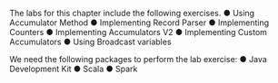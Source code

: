 The labs for this chapter include the following exercises.
●	Using Accumulator Method
●	Implementing Record Parser
●	Implementing Counters
●	Implementing Accumulators V2
●	Implementing Custom Accumulators
●	Using Broadcast variables

We need the following packages to perform the lab exercise: 
●	Java Development Kit
●	Scala
●	Spark
